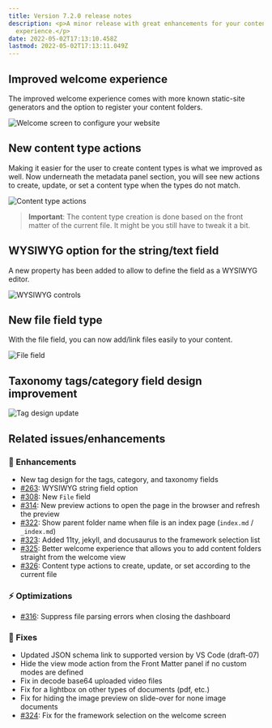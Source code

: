 ```yaml
---
title: Version 7.2.0 release notes
description: <p>A minor release with great enhancements for your content management
  experience.</p>
date: 2022-05-02T17:13:10.458Z
lastmod: 2022-05-02T17:13:11.049Z
---
```


## Improved welcome experience

The improved welcome experience comes with more known static-site generators and the option to register your content folders.

![Welcome screen to configure your website](/releases/7.2.0/welcome-screen-7.2.0.png)

## New content type actions

Making it easier for the user to create content types is what we improved as well. Now underneath the metadata panel section, you will see new actions to create, update, or set a content type when the types do not match.

![Content type actions](/releases/7.2.0/content-type-actions.png)

> **Important**: The content type creation is done based on the front matter of the current file. It might be you still have to tweak it a bit.

## WYSIWYG option for the string/text field

A new property has been added to allow to define the field as a WYSIWYG editor.

![WYSIWYG controls](/releases/7.2.0/wysiwyg-controls.png)

## New file field type

With the file field, you can now add/link files easily to your content.

![File field](/releases/7.2.0/file-field-type.png)

## Taxonomy tags/category field design improvement

![Tag design update](/releases/7.2.0/tags.png)

## Related issues/enhancements

### 🎨 Enhancements

- New tag design for the tags, category, and taxonomy fields
- [#263](https://github.com/estruyf/vscode-front-matter/issues/263): WYSIWYG string field option
- [#308](https://github.com/estruyf/vscode-front-matter/issues/308): New `File` field
- [#314](https://github.com/estruyf/vscode-front-matter/issues/314): New preview actions to open the page in the browser and refresh the preview
- [#322](https://github.com/estruyf/vscode-front-matter/issues/322): Show parent folder name when file is an index page (`index.md` / `_index.md`)
- [#323](https://github.com/estruyf/vscode-front-matter/issues/323): Added 11ty, jekyll, and docusaurus to the framework selection list
- [#325](https://github.com/estruyf/vscode-front-matter/issues/325): Better welcome experience that allows you to add content folders straight from the welcome view
- [#326](https://github.com/estruyf/vscode-front-matter/issues/326): Content type actions to create, update, or set according to the current file

### ⚡️ Optimizations

- [#316](https://github.com/estruyf/vscode-front-matter/issues/316): Suppress file parsing errors when closing the dashboard

### 🐞 Fixes

- Updated JSON schema link to supported version by VS Code (draft-07)
- Hide the view mode action from the Front Matter panel if no custom modes are defined
- Fix in decode base64 uploaded video files
- Fix for a lightbox on other types of documents (pdf, etc.)
- Fix for hiding the image preview on slide-over for none image documents
- [#324](https://github.com/estruyf/vscode-front-matter/issues/324): Fix for the framework selection on the welcome screen